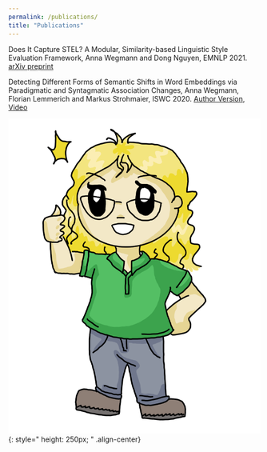 ```yaml
---
permalink: /publications/
title: "Publications"
---
```


Does It Capture STEL? A Modular, Similarity-based Linguistic Style Evaluation Framework, Anna Wegmann and Dong Nguyen, EMNLP 2021. [arXiv preprint](https://arxiv.org/pdf/2109.04817.pdf)


Detecting Different Forms of Semantic Shifts in Word Embeddings via Paradigmatic and Syntagmatic Association Changes, Anna Wegmann, Florian Lemmerich and Markus Strohmaier, ISWC 2020. [Author Version](https://annawegmann.github.io/pdf/Detecting-Different-Forms-of-Semantic-Shift.pdf), [Video](https://www.youtube.com/watch?v=V8M8-8-TteA&feature=emb_logo)



![drawn Anna presents](/assets/images/full-anna_small.png){: style=" height: 250px; " .align-center}

